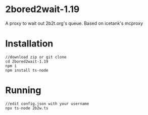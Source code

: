 # 2bored2wait-1.19
A proxy to wait out 2b2t.org's queue. Based on icetank's mcproxy
# Installation
```
//download zip or git clone
cd 2bored2wait-1.19
npm i
npm install ts-node
```
# Running
```
//edit config.json with your username
npx ts-node 2b2w.ts
```
